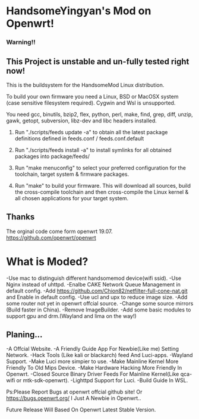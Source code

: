 # HandsomeYingyan's Mod on Openwrt!

### Warning!!
## This Project is unstable and un-fully tested right now!

This is the buildsystem for the HandsomeMod Linux distribution.

To build your own firmware you need a Linux, BSD or MacOSX system (case
sensitive filesystem required). Cygwin and Wsl is unsupported.

You need gcc, binutils, bzip2, flex, python, perl, make, find, grep, diff,
unzip, gawk, getopt, subversion, libz-dev and libc headers installed.

1. Run "./scripts/feeds update -a" to obtain all the latest package definitions
defined in feeds.conf / feeds.conf.default

2. Run "./scripts/feeds install -a" to install symlinks for all obtained
packages into package/feeds/

3. Run "make menuconfig" to select your preferred configuration for the
toolchain, target system & firmware packages.

4. Run "make" to build your firmware. This will download all sources, build
the cross-compile toolchain and then cross-compile the Linux kernel & all
chosen applications for your target system.

## Thanks


The orginal code come form openwrt 19.07.
https://github.com/openwrt/openwrt


#  What is Moded?


-Use mac to distinguish different handsomemod device(wifi ssid).
-Use Nginx instead of uhttpd.
-Enalbe CAKE Network Queue Management in default config.
-Add https://github.com/Chion82/netfilter-full-cone-nat.git and Enable in default config.
-Use ucl and upx to reduce image size.
-Add some router not yet in openwrt offcial source.
-Change some source mirrors (Build faster in China).
-Remove ImageBuilder.
-Add some basic modules to support gpu and drm.(Wayland and lima on the way!)


## Planing... 


-A Offcial Website.
-A Friendly Guide App For Newbie(Like me) Setting Network.
-Hack Tools (Like kali or blackarch) feed And Luci-apps.
-Wayland Support.
-Make Luci more simpier to use.
-Make Mainline Kernel More Friendly To Old Mips Device.
-Make Hardware Hacking More Friendly In Openwrt.
-Closed Source Binary Driver Feeds For Mainline Kernel(Like qca-wifi or mtk-sdk-openwrt).
-Lighttpd Support for Luci.
-Build Guide In WSL.

Ps:Please Report Bugs at openwrt offcial github site! Or https://bugs.openwrt.org/
I Just A Newbie in Openwrt.. 

Future Release Will Based On Openwrt Latest Stable Version.

